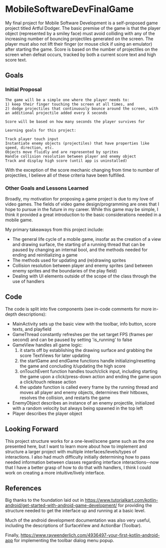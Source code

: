 # MobileSoftwareDevFinalGame

My final project for Mobile Software Development is a self-proposed game project titled Artful Dodger. 
The basic premise of the game is that the player object (represented by a smiley face) must avoid colliding with any of the increasing number of bouncing projectiles generated on the screen. The player must also not lift their finger (or mouse click if using an emulator) after starting the game. Score is based on the number of projectiles on the screen when defeat occurs, tracked by both a current score text and high score text.

## Goals

### Initial Proposal
    
    The game will be a simple one where the player needs to: 
    1) keep their finger touching the screen at all times, and 
    2) dodge projectiles that continuously bounce around the screen, with an additional projectile added every X seconds
    
    Score will be based on how many seconds the player survives for

    Learning goals for this project:

    Track player touch input
    Instantiate enemy objects (projectiles) that have properties like speed, direction, etc.
    Objects move fluidly and are represented by sprites
    Handle collision resolution between player and enemy object
    Track and display high score (until app is uninstalled)
    
With the exception of the score mechanic changing from time to number of projectiles, I believe all of these criteria have been fulfilled.

### Other Goals and Lessons Learned

Broadly, my motivation for proposing a game project is due to my love of video games. The fields of video game design/programming are ones that I hope to pursue in the future in my career. While this game may be simple, I think it provided a great introduction to the basic considerations needed in a mobile game.

My primary takeaways from this project include:
* The general life cycle of a mobile game, insofar as the creation of a view and drawing surface, the starting of a running thread that can be paused by changing an internal bool, and the methods needed for ending and reinitializing a game
* The methods used for updating and (re)drawing sprites
* Collision resolution between player and enemy sprites (and between enemy sprites and the boundaries of the play field)
* Dealing with UI elements outside of the scope of the class through the use of handlers

## Code

The code is split into five components (see in-code comments for more in-depth descriptions):
* MainActivity sets up the basic view with the toolbar, info button, score texts, and playfield
* GameThread constantly refreshes per the set target FPS (frames per second) and can be paused by setting 'is_running' to false
* GameView handles all game logic:
    1. it starts off by establishing the drawing surface and grabbing the score TextViews for later updating
    2. the startGame and endGame functions handle initializing/resetting the game and concluding it/updating the high score
    3. onTouchEvent function handles touch/click input, including starting the game upon a click/press-down action and ending the game upon a click/touch release action
    4. the update function is called every frame by the running thread and moves all player and enemy objects, determines their hitboxes, resolves the collision, and restarts the game
* EnemyObject describes an instance of an enemy projectile, initialized with a random velocity but always being spawned in the top left
* Player describes the player object

## Looking Forward

This project structure works for a one-level/scene game such as the one presented here, but I want to learn more about how to implement and structure a larger project with multiple interfaces/levels/types of interactions. I also had much difficulty initially determining how to pass needed information between classes regarding interface interactions--now that I have a better grasp of how to do that with handlers, I think I could work on creating a more intuitive/lively interface.

## References

Big thanks to the foundation laid out in https://www.tutorialkart.com/kotlin-android/get-started-with-android-game-development/ for providing the structure needed to get the interface up and running at a basic level.

Much of the android development documentation was also very useful, including the descriptions of SurfaceView and ActionBar (Toolbar).

Finally, https://www.raywenderlich.com/4936497-your-first-kotlin-android-app for implementing the toolbar dialog menu popup.
